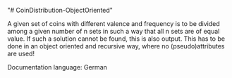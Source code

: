 "# CoinDistribution-ObjectOriented" 

A given set of coins with different valence and frequency is to be divided among a given number of n sets 
in such a way that all n sets are of equal value. 
If such a solution cannot be found, this is also output.
This has to be done in an object oriented and recursive way, where no (pseudo)attributes are used!

Documentation language: German
